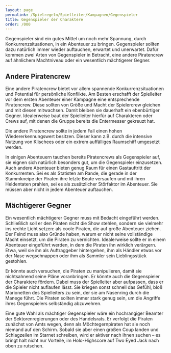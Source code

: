 ```yaml
---
layout: page
permalink: /Spielregeln/Spielleiter/Kampagnen/Gegenspieler
title: Gegenspieler der Charaktere
order: /000
---
```


Gegenspieler sind ein gutes Mittel um noch mehr Spannung, durch Konkurrenzsituationen, in ein Abenteuer zu bringen. Gegenspieler sollten dazu natürlich immer wieder auftauchen, erwartet und unerwartet. Dafür kommen zwei Arten von Gegenspieler in Betracht, eine andere Piratencrew auf ähnlichem Machtniveau oder ein wesentlich mächtigerer Gegner.

## Andere Piratencrew

Eine andere Piratencrew bietet vor allem spannende Konkurrenzsituationen und Potential für persönliche Konflikte. Am Besten erschafft der Spielleiter vor dem ersten Abenteuer einer Kampagne eine entsprechende Piratencrew. Diese sollten von Größe und Macht der Spielercrew gleichen und mit diesen mitwachsen. Damit bleiben sie dauerhaft ein ebenbürtiger Gegner. Idealerweise baut der Spielleiter hierfür auf Charakteren oder Crews auf, mit denen die Gruppe bereits die Entermesser gekreuzt hat.

Die andere Piratencrew sollte in jedem Fall einen hohen Wiedererkennungswert besitzen. Dieser kann z.B. durch die intensive Nutzung von Klischees oder ein extrem auffälliges Raumschiff umgesetzt werden.

In einigen Abenteuern tauchen bereits Piratencrews als Gegenspieler auf, sie eignen sich natürlich besonders gut, um die Gegenspieler einzusetzen. Auch andere Abenteuer bieten genug Raum für einen Gastauftritt der Konkurrenten. Sei es als Statisten am Rande, die gerade in der Stammkneipe der Piraten ihre letzte Beute versaufen und mit ihren Heldentaten prahlen, sei es als zusätzlicher Störfaktor im Abenteuer. Sie müssen aber nicht in jedem Abenteuer auftauchen.

## Mächtigerer Gegner

Ein wesentlich mächtigerer Gegner muss mit Bedacht eingeführt werden. Schließlich soll er den Piraten nicht die Show stehlen, sondern sie vielmehr ins rechte Licht setzen: als coole Piraten, die auf große Abenteuer ziehen. Der Feind muss also Gründe haben, warum er nicht seine vollständige Macht einsetzt, um die Piraten zu vernichten. Idealerweise sollte er in einem Abenteuer eingeführt werden, in dem die Piraten ihn wirklich verärgern. Etwa, weil sie ihn als Auftraggeber hintergehen, ihm als Händler etwas vor der Nase wegschnappen oder ihm als Sammler sein Lieblingsstück gestohlen.

Er könnte auch versuchen, die Piraten zu manipulieren, damit sie nichtsahnend seine Pläne voranbringen. Er könnte auch die Gegenspieler der Charaktere fördern. Dabei muss der Spielleiter aber aufpassen, dass er die Spieler nicht auflaufen lässt. Sie kriegen sonst schnell das Gefühl, bloß Marionetten des Spielleiters zu sein, der sie am Nasenring durch die Manege führt. Die Piraten sollten immer stark genug sein, um die Angriffe ihres Gegenspielers selbständig abzuwehren.

Eine gute Wahl als mächtiger Gegenspieler wäre ein hochrangiger Beamter der Sektorenregierungen oder des Handelsrats. Er verfolgt die Piraten zunächst von Amts wegen, denn als Möchtegernpiraten hat sie noch niemand auf den Schirm. Sobald sie aber einen großen Coup landen und Schlagzeilen im Starnet schreiben, wird er aktiver nach ihnen suchen – es bringt halt nicht nur Vorteile, im Holo-Highscore auf Two Eyed Jack nach oben zu rutschen.
